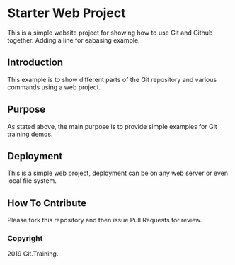 # Starter Web Project

This is a simple website project for showing how to use Git and Github together. Adding a line for eabasing example. 

## Introduction

This example is to show different parts of the Git repository and various commands using a web project. 

## Purpose

As stated above, the main purpose is to provide simple examples for Git training demos. 

## Deployment

This is a simple web project, deployment can be on any web server or even local file system. 

## How To Cntribute

Please fork this repository and then issue Pull Requests for review. 

### Copyright 

2019 Git.Training. 